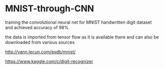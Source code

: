 # MNIST-through-CNN
training the convolutional neural net for MNIST handwritten digit dataset and achieved accuracy of 98%

the data is imported from tensor flow as it is available there and can also be downloaded from various sources 

http://yann.lecun.com/exdb/mnist/

https://www.kaggle.com/c/digit-recognizer
